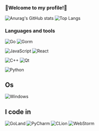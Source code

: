 ### 🐖Welcome to my profile!🐖
![Anurag's GitHub stats](https://github-readme-stats.vercel.app/api?username=KXRXH&theme=tokyonight&show_icons=true) ![Top Langs](https://github-readme-stats.vercel.app/api/top-langs/?username=KXRXH&layout=compact&theme=tokyonight&show_icons=true)

### Languages and tools

![Go](https://img.shields.io/badge/-Go-000?&logo=Go&logoColor=007396)
![Gorm](https://img.shields.io/badge/-Gorm-000?&logo=Go&logoColor=007396)


![JavaScript](https://img.shields.io/badge/-JavaScript-000?&logo=JavaScript)
![React](https://img.shields.io/badge/-React-000?&logo=React)

![C++](https://img.shields.io/badge/-C++-000?&logo=c%2b%2b&logoColor=00599C)
![Qt](https://img.shields.io/badge/-Qt-000?&logo=Qt)

![Python](https://img.shields.io/badge/-Python-000?&logo=Python)



## Os
![Windows](https://img.shields.io/badge/-Windows-000?&logo=Windows)

## I code in
![GoLand](https://img.shields.io/badge/-GoLand-000?&logo=GoLand&logoColor=A020F0)
![PyCharm](https://img.shields.io/badge/-PyCharm-000?&logo=PyCharm&logoColor=E3E500)
![CLion](https://img.shields.io/badge/-CLion-000?&logo=CLion&logoColor=21B6A8)
![WebStorm](https://img.shields.io/badge/-WebStorm-000?&logo=WebStorm&logoColor=00BFFF)
<!--
**KXRXH/KXRXH** is a ✨ _special_ ✨ repository because its `README.md` (this file) appears on your GitHub profile.

Here are some ideas to get you started:

- 🔭 I’m currently working on ...
- 🌱 I’m currently learning ...
- 👯 I’m looking to collaborate on ...
- 🤔 I’m looking for help with ...
- 💬 Ask me about ...
- 📫 How to reach me: ...
- 😄 Pronouns: ...
- ⚡ Fun fact: ...
-->
